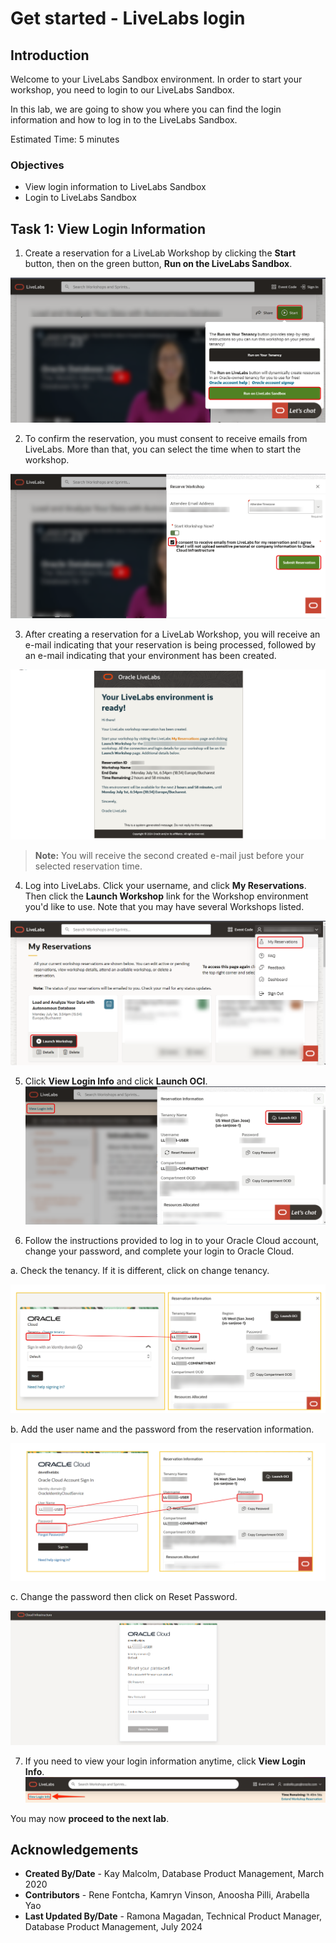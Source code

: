 # Get started - LiveLabs login

## Introduction

Welcome to your LiveLabs Sandbox environment.
In order to start your workshop, you need to login to our LiveLabs Sandbox.

In this lab, we are going to show you where you can find the login information and how to log in to the LiveLabs Sandbox.

Estimated Time: 5 minutes

### Objectives

- View login information to LiveLabs Sandbox
- Login to LiveLabs Sandbox

## Task 1: View Login Information

1. Create a reservation for a LiveLab Workshop by clicking the **Start** button, then on the green button, **Run on the LiveLabs Sandbox**.

  ![Run on sandbox](./images/run-on-sandbox.png " ")

2. To confirm the reservation, you must consent to receive emails from LiveLabs. More than that, you can select the time when to start the workshop.

  ![Submit the reservation](./images/submit-reservation-consent.png " ")

3. After creating a reservation for a LiveLab Workshop, you will receive an e-mail indicating that your reservation is being processed, followed by an e-mail indicating that your environment has been created.

  ![Reservation email](./images/livelab-env-created-email.png " ")

  >**Note:** You will receive the second created e-mail just before your selected reservation time.

4. Log into LiveLabs. Click your username, and click **My Reservations**. Then click the **Launch Workshop** link for the Workshop environment you'd like to use. Note that you may have several Workshops listed.

  ![My reservations](./images/ll-reservations.png " ")

5. Click **View Login Info** and click **Launch OCI**.
  ![Launch OCI](./images/launch-oci.png " ")

6. Follow the instructions provided to log in to your Oracle Cloud account, change your password, and complete your login to Oracle Cloud.

  a. Check the tenancy. If it is different, click on change tenancy.

  ![Login information](./images/check-tenancy.png " ")

  b. Add the user name and the password from the reservation information.

  ![Login information](./images/user-password.png " ")

  c. Change the password then click on Reset Password.

  ![Login information](./images/change-password.png " ")


7. If you need to view your login information anytime, click **View Login Info**.
  ![View Login Info](../need-help/images/view-login-info.png " ")

You may now **proceed to the next lab**.

## Acknowledgements

- **Created By/Date** - Kay Malcolm, Database Product Management, March 2020
- **Contributors** - Rene Fontcha, Kamryn Vinson, Anoosha Pilli, Arabella Yao
- **Last Updated By/Date** - Ramona Magadan, Technical Product Manager, Database Product Management, July 2024